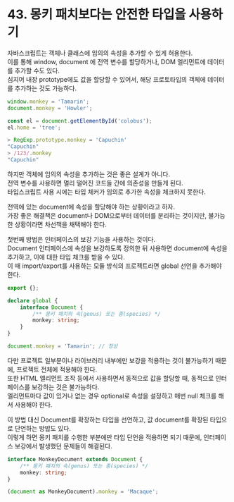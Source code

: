 # 43. 몽키 패치보다는 안전한 타입을 사용하기

자바스크립트는 객체나 클래스에 임의의 속성을 추가할 수 있게 허용한다.  
이를 통해 window, document 에 전역 변수를 할당하거나, DOM 엘리먼트에 데이터를 추가할 수도 있다.  
심지어 내장 prototype에도 값을 할당할 수 있어서, 해당 프로토타입의 객체에 데이터를 추가하는 것도 가능하다.

```ts
window.monkey = 'Tamarin';
document.monkey = 'Howler';

const el = document.getElementById('colobus');
el.home = 'tree';

> RegExp.prototype.monkey = 'Capuchin'
"Capuchin"
> /123/.monkey
"Capuchin"
```

하지만 객체에 임의의 속성을 추가하는 것은 좋은 설계가 아니다.  
전역 변수를 사용하면 멀리 떨어진 코드들 간에 의존성을 만들게 된다.  
타입스크립트 사용 시에는 타입 체커가 임의로 추가한 속성을 체크하지 못한다.

전역에 있는 document에 속성을 할당해야 하는 상황이라고 하자.  
가장 좋은 해결책은 document나 DOM으로부터 데이터를 분리하는 것이지만, 불가능한 상황이라면 차선책을 채택해야 한다.  

첫번째 방법은 인터페이스의 보강 기능을 사용하는 것이다.  
Document 인터페이스에 속성을 보강하도록 정의한 뒤 사용하면 document에 속성을 추가하고, 이에 대한 타입 체크를 받을 수 있다.  
이 때 import/export를 사용하는 모듈 방식의 프로젝트라면 global 선언을 추가해야 한다.

```ts
export {};

declare global {
    interface Document {
        /** 몽키 패치의 속(genus) 또는 종(species) */
        monkey: string;
    }
}

document.monkey = 'Tamarin'; // 정상
```

다만 프로젝트 일부분이나 라이브러리 내부에만 보강을 적용하는 것이 불가능하기 때문에, 프로젝트 전체에 적용해야 한다.  
또한 HTML 엘리먼트 조작 등에서 사용하면서 동적으로 값을 할당할 때, 동적으로 인터페이스를 보강하는 것은 불가능하다.  
엘리먼트마다 값이 있거나 없는 경우 optional로 속성을 설정하고 매번 null 체크를 해서 사용해야 한다.

이 방법 대신 Document를 확장하는 타입을 선언하고, 값 document를 확장된 타입으로 단언하는 방밥도 있다.  
이렇게 하면 몽키 패치를 수행한 부분에만 타입 단언을 적용하면 되기 때문에, 인터페이스 보강에서 발생했던 문제들이 해결된다.

```ts
interface MonkeyDocument extends Document {
    /** 몽키 패치의 속(genus) 또는 종(species) */
    monkey: string;
}

(document as MonkeyDocument).monkey = 'Macaque';
```
